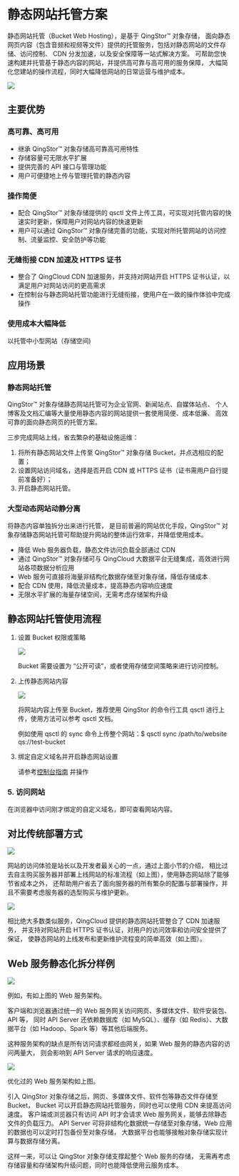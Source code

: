 ---
---
# 静态网站托管方案

静态网站托管（Bucket Web Hosting），是基于 QingStor™ 对象存储， 面向静态网页内容（包含音频和视频等文件）提供的托管服务，包括对静态网站的文件存储、访问控制、 CDN 分发加速，以及安全保障等一站式解决方案。 可帮助您快速构建并托管基于静态内容的网站，并提供高可靠与高可用的服务保障， 大幅简化您建站的操作流程，同时大幅降低网站的日常运营与维护成本。

[![](_images/bucket_web_hosting.png)](_images/bucket_web_hosting.png)

## 主要优势

### 高可靠、高可用

- 继承 QingStor™ 对象存储高可靠高可用特性
- 存储容量可无限水平扩展
- 提供完善的 API 接口与管理功能
- 用户可便捷地上传与管理托管的静态内容

### 操作简便

- 配合 QingStor™ 对象存储提供的 qsctl 文件上传工具，可实现对托管内容的快速实时更新，保障用户对网站内容的快速更新
- 用户可以通过 QingStor™ 对象存储完善的功能，实现对所托管网站的访问控制、流量监控、安全防护等功能

### 无缝衔接 CDN 加速及 HTTPS 证书

- 整合了 QingCloud CDN 加速服务，并支持对网站开启 HTTPS 证书认证，以满足用户对网站访问的更高需求
- 在控制台与静态网站托管功能进行无缝衔接，使用户在一致的操作体验中完成操作

### 使用成本大幅降低

以托管中小型网站（存储空间)

## 应用场景

### 静态网站托管

QingStor™ 对象存储静态网站托管可为企业官网、新闻站点、自媒体站点、 个人博客及文档汇编等大量使用静态内容的网站提供一套使用简便、成本低廉、 高效可靠的面向静态网页的托管方案。

三步完成网站上线，省去繁杂的基础设施运维：

1. 将所有静态网站文件上传至 QingStor™ 对象存储 Bucket，并点选相应的配置；
1. 设置网站访问域名，选择是否开启 CDN 或 HTTPS 证书（证书需用户自行提前准备好）；
1. 开启静态网站托管。

### 大型动态网站动静分离

将静态内容单独拆分出来进行托管， 是目前普遍的网站优化手段，QingStor™ 对象存储静态网站托管可帮助提升网站的整体运行效率，并降低使用成本。

- 降低 Web 服务器负载，静态文件访问负载全部通过 CDN
- 通过 QingStor™ 对象存储可与 QingCloud 大数据平台无缝集成，高效进行网站各项数据分析应用
- Web 服务可直接将海量非结构化数据存储至对象存储，降低存储成本
- 配合 CDN 使用，降低流量成本，提高静态内容响应速度
- 无限水平扩展的海量存储空间，无需考虑存储架构升级

## 静态网站托管使用流程

1. 设置 Bucket 权限或策略

	[![](_images/bucket_web_hosting_example_3.gif)](_images/bucket_web_hosting_example_3.gif)

	Bucket 需要设置为 “公开可读”，或者使用存储空间策略来进行访问控制。

2. 上传静态网站内容

	[![](_images/bucket_web_hosting_example_4.gif)](_images/bucket_web_hosting_example_4.gif)

	将网站内容上传至 Bucket，推荐使用 QingStor 的命令行工具 qsctl 进行上传，使用方法可以参考 qsctl 文档。

	例如使用 qsctl 的 sync 命令上传整个网站：$ qsctl sync /path/to/website qs://test-bucket

3. 绑定自定义域名并开启静态网站设置

	请参考[控制台指南](../guide/bucket_manage#自定义域名和静态网站托管) 并操作

### 5. 访问网站

在浏览器中访问刚才绑定的自定义域名，即可查看网站内容。

## 对比传统部署方式

[![](_images/bucket_web_hosting_traditional.png)](_images/bucket_web_hosting_traditional.png)

网站的访问体验是站长以及开发者最关心的一点，通过上面小节的介绍， 相比过去自主购买服务器并部署上线网站的标准流程（如上图），使用静态网站除了能够节省成本之外， 还帮助用户省去了面向服务器的所有繁杂的配置与部署操作，并且不需要考虑服务器的选型购买与维护更新。

[![](_images/bucket_web_hosting_improved.png)](_images/bucket_web_hosting_improved.png)

相比绝大多数类似服务，QingCloud 提供的静态网站托管整合了 CDN 加速服务， 并支持对网站开启 HTTPS 证书认证，对用户的访问效率和访问安全提供了保证， 使静态网站的上线发布和更新维护流程变的简单高效（如上图）。

## Web 服务静态化拆分样例

[![](_images/bucket_web_hosting_static_1.png)](_images/bucket_web_hosting_static_1.png)

例如，有如上图的 Web 服务架构。

客户端和浏览器通过统一的 Web 服务网关访问网页、多媒体文件、软件安装包、API 等， 同时 API Server 还依赖数据库（如 MySQL）、缓存（如 Redis）、大数据平台（如 Hadoop、Spark 等）等其他后端服务。

这种服务架构的缺点是所有访问请求都经由网关，如果 Web 服务的静态内容的访问两量大， 则会影响到 API Server 请求的响应速度。

[![](_images/bucket_web_hosting_static_2.png)](_images/bucket_web_hosting_static_2.png)

优化过的 Web 服务架构如上图。

引入 QingStor 对象存储之后，网页、多媒体文件、软件包等静态文件存储至 Bucket， Bucket 可以开启静态网站托管服务，同时也可以使用 CDN 来提高访问速度。 客户端或浏览器只有访问 API 时才会请求 Web 服务网关，能够去除静态文件的负载压力。 API Server 可将非结构化数据统一存储至对象存储，Web 应用的数据也可以定时打包备份至对象存储， 大数据平台也能够接触对象存储实现计算与数据存储分离。

这样一来，可以让 QingStor 对象存储支撑起整个 Web 服务的存储， 无需再考虑存储容量和存储架构升级问题，同时也能降低使用云服务成本。
